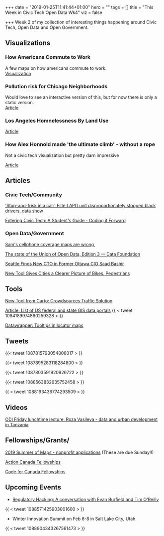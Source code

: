 +++
date = "2019-01-25T11:41:44+01:00"
hero = ""
tags = []
title = "This Week in Civic Tech Open Data Wk4"
viz = false

+++
Week 2 of my collection of interesting things happening around Civic Tech, Open Data and Open Government.

## Visualizations

### How Americans Commute to Work

A few maps on how americans commute to work.   
[Visualization](https://www.citylab.com/transportation/2019/01/commuting-to-work-data-car-public-transit-bike/580507/)

### Pollution risk for Chicago Neighborhoods

Would love to see an interactive version of this, but for now there is only a static version.  
[Article](https://psmag.com/environment/which-chicago-neighborhoods-are-most-at-risk-from-pollution)

### Los Angeles Homnelessness By Land Use

[Article](https://insights.civicknowledge.com/2019/01/los-angeles-homelessness-by-land-use/)

### How Alex Honnold made 'the ultimate climb' - without a rope

Not a civic tech visualization but pretty darn impressive  

[Article](https://on.natgeo.com/2MyCrfD)

## Articles

### Civic Tech/Community

['Stop-and-frisk in a car:' Elite LAPD unit disproportionately stopped black drivers, data show](https://www.latimes.com/local/lanow/la-me-lapd-traffic-stops-20190124-story.html)

[Entering Civic Tech: A Student's Guide - Coding it Forward](https://blog.codingitforward.com/entering-civic-tech-a-students-guide-be7ac2741f2b)

### Open Data/Government

[Sam's cellphone coverage maps are wrong ](https://www.theregister.co.uk/2019/01/17/vermont_mobile_map/)

[The state of the Union of Open Data, Edition 3 — Data Foundation](https://www.datafoundation.org/the-state-of-the-union-of-open-data-ed-3/)

[Seattle Finds New CTO in Former Ottawa CIO Saad Bashir](http://www.govtech.com/people/Seattle-Finds-New-CTO-in-Former-Ottawa-CIO-Saad-Bashir.html)

[New Tool Gives Cities a Clearer Picture of Bikes, Pedestrians](http://www.govtech.com/fs/transportation/New-Tool-Gives-Cities-a-Clearer-Picture-of-Bikes-Pedestrians.html)


## Tools

[New Tool from Carto: Crowdsources Traffic Solution](https://carto.com/solutions/traffico/?utm_content=83345653&utm_medium=social&utm_source=twitter&hss_channel=tw-241079136)

[Article: List of US federal and state GIS data portals](https://spatialreserves.wordpress.com/2018/01/15/new-working-lists-of-us-federal-and-state-gis-portals/)
{{ < tweet 1084189974860259328 > }}

[Datawrapper: Tooltips in locator maps](https://blog.datawrapper.de/weeklychart-locatormaps-tooltips/)

## Tweets

{{< tweet 1087815793054806017 > }}

{{< tweet 1087895283118284800 > }}

{{< tweet 1087803591920926722 > }}

{{< tweet 1088563832635752458 > }}

{{ < tweet 1088193436774293509 > }}

## Videos

[ODI Friday lunchtime lecture: Roza Vasileva - data and urban development in Tanzania](https://youtu.be/FQYdksc8W44)

## Fellowships/Grants/


[2019 Summer of Maps - nonprofit applications](https://azavea.forms.fm/2019-summer-of-maps-nonprofit-application/forms/5875) (These are due Sunday!!)

[Action Canada Fellowships](http://www.actioncanada.ca/)

[Code for Canada Fellowships](https://codefor.ca/fellowship/apply-2019/)

## Upcoming Events

* [Regulatory Hacking: A conversation with Evan Burfield and Tim O’Reilly](https://www.eventbrite.com/e/regulatory-hacking-a-conversation-with-evan-burfield-and-tim-oreilly-tickets-55258382309?aff=estw)

{{ < tweet 1088571425903001600 > }}

* Winter Innovation Summit on Feb 6-8 in Salt Lake City, Utah.

{{ < tweet 1088904343267561473 > }}

